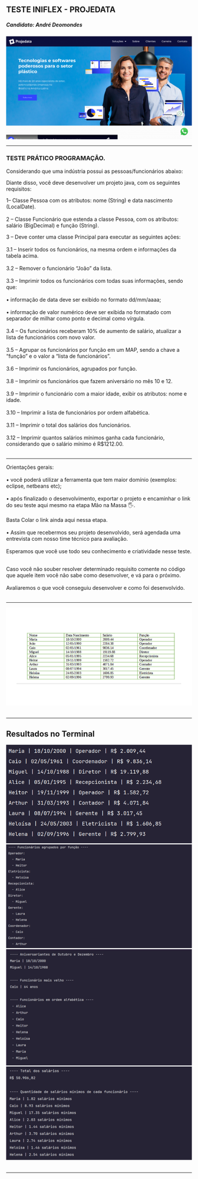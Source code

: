## TESTE INIFLEX - PROJEDATA
##### Candidato: André Deomondes
![img_2.png](img/img_2.png)
<hr>

### TESTE PRÁTICO PROGRAMAÇÃO.
Considerando que uma indústria possui as pessoas/funcionários abaixo:

Diante disso, você deve desenvolver um projeto java, com os seguintes requisitos:

1– Classe Pessoa com os atributos: nome (String) e data nascimento (LocalDate).
<br><br>
2 – Classe Funcionário que estenda a classe Pessoa, com os atributos: salário (BigDecimal) e função (String).
<br>

3 – Deve conter uma classe Principal para executar as seguintes ações:
<br><br>
3.1 – Inserir todos os funcionários, na mesma ordem e informações da tabela acima.
<br><br>
3.2 – Remover o funcionário “João” da lista.
<br><br>
3.3 – Imprimir todos os funcionários com todas suas informações, sendo que:
<br><br>
• informação de data deve ser exibido no formato dd/mm/aaaa;
<br><br>
• informação de valor numérico deve ser exibida no formatado com separador de milhar como ponto e decimal como vírgula.
<br><br>
3.4 – Os funcionários receberam 10% de aumento de salário, atualizar a lista de funcionários com novo valor.
<br><br>
3.5 – Agrupar os funcionários por função em um MAP, sendo a chave a “função” e o valor a “lista de funcionários”.
<br><br>
3.6 – Imprimir os funcionários, agrupados por função.
<br><br>
3.8 – Imprimir os funcionários que fazem aniversário no mês 10 e 12.
<br><br>
3.9 – Imprimir o funcionário com a maior idade, exibir os atributos: nome e idade.
<br><br>
3.10 – Imprimir a lista de funcionários por ordem alfabética.
<br><br>
3.11 – Imprimir o total dos salários dos funcionários.
<br><br>
3.12 – Imprimir quantos salários mínimos ganha cada funcionário, considerando que o salário mínimo é R$1212.00.
<br><br>
<hr>
Orientações gerais:
<br>
<br>
• você poderá utilizar a ferramenta que tem maior domínio (exemplos: eclipse, netbeans etc);
<br><br>
• após finalizado o desenvolvimento, exportar o projeto e encaminhar o link do seu teste aqui mesmo na etapa Mão na Massa 🖐.
<br><br>
Basta Colar o link ainda aqui nessa etapa.
<br><br>
• Assim que recebermos seu projeto desenvolvido, será agendada uma entrevista com nosso time técnico para avaliação.
<br><br>
Esperamos que você use todo seu conhecimento e criatividade nesse teste.
<br><br>

Caso você não souber resolver determinado requisito comente no código que aquele item você não sabe como desenvolver, e vá para o próximo.
<br><br>
Avaliaremos o que você conseguiu desenvolver e como foi desenvolvido.
<br><br>
<hr>


![img_1.png](img/img_1.png)
<br><br>
<hr>

## Resultados no Terminal
![terminal_01.png](img/terminal_01.png)
![terminal_02.png](img/terminal_02.png)
![terminal_03.png](img/terminal_03.png)
![terminal_04.png](img/terminal_04.png)
<br><br>
<hr>

